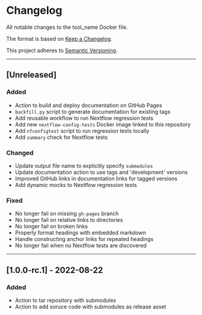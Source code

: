 # Changelog
All notable changes to the tool_name Docker file.

The format is based on [Keep a Changelog](https://keepachangelog.com/en/1.0.0/).

This project adheres to [Semantic Versioning](https://semver.org/spec/v2.0.0.html).

---

## [Unreleased]
### Added
- Action to build and deploy documentation on GitHub Pages
- `backfill.py` script to generate documentation for existing tags
- Add reusable workflow to run Nextflow regression tests
- Add new `nextflow-config-tests` Docker image linked to this repository
- Add `nfconfigtest` script to run regression tests locally
- Add `summary` check for Nextflow tests

### Changed
- Update output file name to explicitly specify `submodules`
- Update documentation action to use tags and 'development' versions
- Improved GitHub links in documentation links for tagged versions
- Add dynamic mocks to Nextflow regression tests

### Fixed
- No longer fail on missing `gh-pages` branch
- No longer fail on relative links to directories
- No longer fail on broken links
- Properly format headings with embedded markdown
- Handle constructing anchor links for repeated headings
- No longer fail when no Nextflow tests are discovered

---

## [1.0.0-rc.1] - 2022-08-22
### Added
- Action to tar repository with submodules
- Action to add soruce code with submodules as release asset
